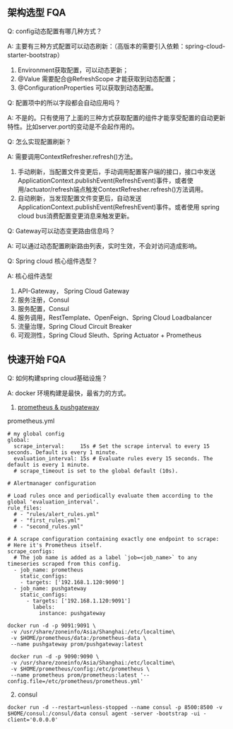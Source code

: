 ## 架构选型 FQA

Q: config动态配置有哪几种方式？

A: 主要有三种方式配置可以动态刷新：（高版本的需要引入依赖：spring-cloud-starter-bootstrap）

   1. Environment获取配置，可以动态更新；
   2. @Value 需要配合@RefreshScope 才能获取到动态配置；
   3. @ConfigurationProperties 可以获取到动态配置。

Q: 配置项中的所以字段都会自动应用吗？

A: 不是的。只有使用了上面的三种方式获取配置的组件才能享受配置的自动更新特性。比如server.port的变动是不会起作用的。

Q: 怎么实现配置刷新？

A: 需要调用ContextRefresher.refresh()方法。

   1. 手动刷新，当配置文件变更后，手动调用配置客户端的接口，接口中发送ApplicationContext.publishEvent(RefreshEvent)事件，或者使用/actuator/refresh端点触发ContextRefresher.refresh()方法调用。
   2. 自动刷新，当发现配置文件变更后，自动发送ApplicationContext.publishEvent(RefreshEvent)事件。或者使用 spring cloud bus消费配置变更消息来触发更新。

Q: Gateway可以动态变更路由信息吗？

A: 可以通过动态配置刷新路由列表，实时生效，不会对访问造成影响。

Q: Spring cloud 核心组件选型？

A: 核心组件选型

   1. API-Gateway， Spring Cloud Gateway
   2. 服务注册，Consul
   3. 服务配置，Consul
   4. 服务调用，RestTemplate、OpenFeign、Spring Cloud Loadbalancer
   5. 流量治理，Spring Cloud Circuit Breaker
   6. 可观测性，Spring Cloud Sleuth、Spring Actuator + Prometheus

## 快速开始 FQA

Q: 如何构建spring cloud基础设施？

A: docker 环境构建是最快，最省力的方式。

1. [prometheus & pushgateway](https://blog.csdn.net/qq_36120342/article/details/119758402)

prometheus.yml

```
# my global config
global:
  scrape_interval:     15s # Set the scrape interval to every 15 seconds. Default is every 1 minute.
  evaluation_interval: 15s # Evaluate rules every 15 seconds. The default is every 1 minute.
  # scrape_timeout is set to the global default (10s).

# Alertmanager configuration

# Load rules once and periodically evaluate them according to the global 'evaluation_interval'.
rule_files:
  # - "rules/alert_rules.yml"
  # - "first_rules.yml"
  # - "second_rules.yml"

# A scrape configuration containing exactly one endpoint to scrape:
# Here it's Prometheus itself.
scrape_configs:
  # The job name is added as a label `job=<job_name>` to any timeseries scraped from this config.
  - job_name: prometheus
    static_configs:
    - targets: ['192.168.1.120:9090']
  - job_name: pushgateway
    static_configs:
      - targets: ['192.168.1.120:9091']
        labels:
          instance: pushgateway
```

```
docker run -d -p 9091:9091 \
 -v /usr/share/zoneinfo/Asia/Shanghai:/etc/localtime\
 -v $HOME/prometheus/data:/prometheus-data \
 --name pushgateway prom/pushgateway:latest

 docker run -d -p 9090:9090 \
 -v /usr/share/zoneinfo/Asia/Shanghai:/etc/localtime\
 -v $HOME/prometheus/config:/etc/prometheus \
 --name prometheus prom/prometheus:latest '--config.file=/etc/prometheus/prometheus.yml'
```

2. consul

```
docker run -d --restart=unless-stopped --name consul -p 8500:8500 -v $HOME/consul:/consul/data consul agent -server -bootstrap -ui -client='0.0.0.0'
```
